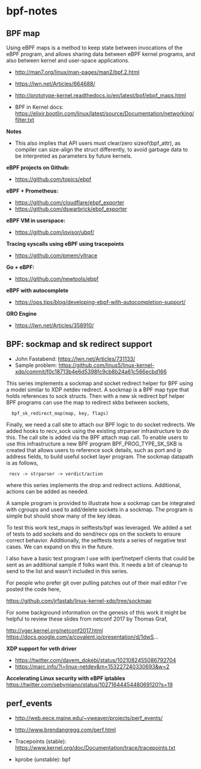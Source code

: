 # bpf-notes


## BPF map

Using eBPF maps is a method to keep state between invocations of the eBPF program, and allows sharing data between eBPF kernel programs, and also between kernel and user-space applications.

- http://man7.org/linux/man-pages/man2/bpf.2.html

- https://lwn.net/Articles/664688/

- http://prototype-kernel.readthedocs.io/en/latest/bpf/ebpf_maps.html

- BPF in Kernel docs: https://elixir.bootlin.com/linux/latest/source/Documentation/networking/filter.txt

**Notes**
- This also implies that API users must clear/zero sizeof(bpf_attr), as compiler can size-align the struct differently, to avoid garbage data to be interpreted as parameters by future kernels.

**eBPF projects on Github:**
- https://github.com/topics/ebpf

**eBPF + Prometheus:**
- https://github.com/cloudflare/ebpf_exporter
- https://github.com/dswarbrick/ebpf_exporter

**eBPF VM in userspace:**
- https://github.com/iovisor/ubpf/

**Tracing syscalls using eBPF using tracepoints**
- https://github.com/pmem/vltrace

**Go + eBPF:**
- https://github.com/newtools/ebpf

**eBPF with autocomplete**
- https://ops.tips/blog/developing-ebpf-with-autocompletion-support/

**GRO Engine**
- https://lwn.net/Articles/358910/

## BPF: sockmap and sk redirect support
- John Fastabend: https://lwn.net/Articles/731133/
- Sample problem: https://github.com/linus5/linux-kernel-xdp/commit/f0c18713b4e6d5398fc9cb8b24a61c566ecbd166

This series implements a sockmap and socket redirect helper for BPF
using a model similar to XDP netdev redirect. A sockmap is a BPF map
type that holds references to sock structs. Then with a new sk
redirect bpf helper BPF programs can use the map to redirect skbs
between sockets,

      bpf_sk_redirect_map(map, key, flags)

Finally, we need a call site to attach our BPF logic to do socket
redirects. We added hooks to recv_sock using the existing strparser
infrastructure to do this. The call site is added via the BPF attach
map call. To enable users to use this infrastructure a new BPF program
BPF_PROG_TYPE_SK_SKB is created that allows users to reference sock
details, such as port and ip address fields, to build useful socket
layer program. The sockmap datapath is as follows,

     recv -> strparser -> verdict/action

where this series implements the drop and redirect actions.
Additional, actions can be added as needed.

A sample program is provided to illustrate how a sockmap can
be integrated with cgroups and used to add/delete sockets in
a sockmap. The program is simple but should show many of the
key ideas.

To test this work test_maps in selftests/bpf was leveraged.
We added a set of tests to add sockets and do send/recv ops
on the sockets to ensure correct behavior. Additionally, the
selftests tests a series of negative test cases. We can expand
on this in the future.

I also have a basic test program I use with iperf/netperf
clients that could be sent as an additional sample if folks
want this. It needs a bit of cleanup to send to the list and
wasn't included in this series.

For people who prefer git over pulling patches out of their mail
editor I've posted the code here,

https://github.com/jrfastab/linux-kernel-xdp/tree/sockmap

For some background information on the genesis of this work
it might be helpful to review these slides from netconf 2017
by Thomas Graf,

http://vger.kernel.org/netconf2017.html
https://docs.google.com/a/covalent.io/presentation/d/1dwS...


**XDP support for veth driver**
- https://twitter.com/davem_dokebi/status/1021082455086792704
- https://marc.info/?l=linux-netdev&m=153227240330693&w=2

**Accelerating Linux security with eBPF iptables**
https://twitter.com/sebymiano/status/1027164445448069120?s=19

## perf_events
- http://web.eece.maine.edu/~vweaver/projects/perf_events/
- http://www.brendangregg.com/perf.html

- Tracepoints (stable): https://www.kernel.org/doc/Documentation/trace/tracepoints.txt
- kprobe (unstable): bpf  



